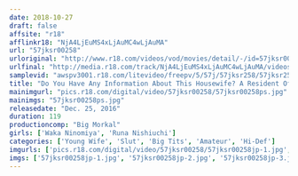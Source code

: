 ```yaml
---
date: 2018-10-27
draft: false
affsite: "r18"
afflinkr18: "NjA4LjEuMS4xLjAuMC4wLjAuMA"
url: "57jksr00258"
urloriginal: "http://www.r18.com/videos/vod/movies/detail/-/id=57jksr00258"
urlfinal: "http://media.r18.com/track/NjA4LjEuMS4xLjAuMC4wLjAuMA/videos/vod/movies/detail/-/id=57jksr00258"
samplevid: "awspv3001.r18.com/litevideo/freepv/5/57j/57jksr258/57jksr258_dmb_w.mp4"
title: "Do You Have Any Information About This Housewife? A Resident Of Minato Ward, She Quickly Got Married To The Company President 2 Months After Her College Graduation And Is Now a Beautiful Married Woman And A Normally Neat And Clean Piano Teacher With Secretly F Cup Sized Big Tits Who Lives In Nerima Ward Together They Are Getting Hot And Horny!"
mainimgurl: "pics.r18.com/digital/video/57jksr00258/57jksr00258ps.jpg"
mainimgs: "57jksr00258ps.jpg"
releasedate: "Dec. 25, 2016"
duration: 119
productioncomp: "Big Morkal"
girls: ['Waka Ninomiya', 'Runa Nishiuchi']
categories: ['Young Wife', 'Slut', 'Big Tits', 'Amateur', 'Hi-Def']
imgurls: ['pics.r18.com/digital/video/57jksr00258/57jksr00258jp-1.jpg', 'pics.r18.com/digital/video/57jksr00258/57jksr00258jp-2.jpg', 'pics.r18.com/digital/video/57jksr00258/57jksr00258jp-3.jpg', 'pics.r18.com/digital/video/57jksr00258/57jksr00258jp-4.jpg', 'pics.r18.com/digital/video/57jksr00258/57jksr00258jp-5.jpg', 'pics.r18.com/digital/video/57jksr00258/57jksr00258jp-6.jpg', 'pics.r18.com/digital/video/57jksr00258/57jksr00258jp-7.jpg', 'pics.r18.com/digital/video/57jksr00258/57jksr00258jp-8.jpg', 'pics.r18.com/digital/video/57jksr00258/57jksr00258jp-9.jpg', 'pics.r18.com/digital/video/57jksr00258/57jksr00258jp-10.jpg', 'pics.r18.com/digital/video/57jksr00258/57jksr00258jp-11.jpg', 'pics.r18.com/digital/video/57jksr00258/57jksr00258jp-12.jpg', 'pics.r18.com/digital/video/57jksr00258/57jksr00258jp-13.jpg', 'pics.r18.com/digital/video/57jksr00258/57jksr00258jp-14.jpg', 'pics.r18.com/digital/video/57jksr00258/57jksr00258jp-15.jpg', 'pics.r18.com/digital/video/57jksr00258/57jksr00258jp-16.jpg', 'pics.r18.com/digital/video/57jksr00258/57jksr00258jp-17.jpg', 'pics.r18.com/digital/video/57jksr00258/57jksr00258jp-18.jpg', 'pics.r18.com/digital/video/57jksr00258/57jksr00258jp-19.jpg', 'pics.r18.com/digital/video/57jksr00258/57jksr00258jp-20.jpg']
imgs: ['57jksr00258jp-1.jpg', '57jksr00258jp-2.jpg', '57jksr00258jp-3.jpg', '57jksr00258jp-4.jpg', '57jksr00258jp-5.jpg', '57jksr00258jp-6.jpg', '57jksr00258jp-7.jpg', '57jksr00258jp-8.jpg', '57jksr00258jp-9.jpg', '57jksr00258jp-10.jpg', '57jksr00258jp-11.jpg', '57jksr00258jp-12.jpg', '57jksr00258jp-13.jpg', '57jksr00258jp-14.jpg', '57jksr00258jp-15.jpg', '57jksr00258jp-16.jpg', '57jksr00258jp-17.jpg', '57jksr00258jp-18.jpg', '57jksr00258jp-19.jpg', '57jksr00258jp-20.jpg']
---
```

